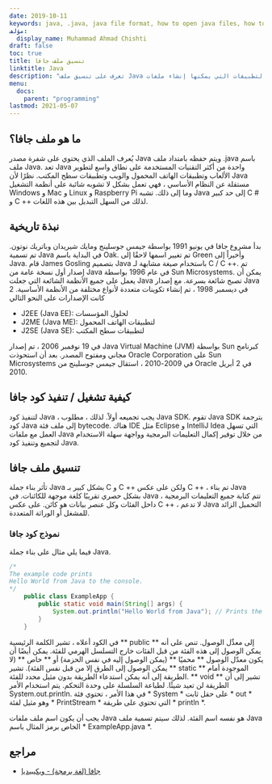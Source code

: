```yaml
---
date: 2019-10-11
keywords: java, .java, java file format, how to open java files, how to run java files, java file, java sample code
مؤلف:
  display_name: Muhammad Ahmad Chishti
draft: false
toc: true
title: تنسيق ملف جافا
linktitle: Java
description: "تعرف على تنسيق ملف Java وواجهات برمجة التطبيقات التي يمكنها إنشاء ملفات Java وفتحها."
menu:
  docs:
    parent: "programming"
lastmod: 2021-05-07
---
```


## ما هو ملف جافا؟ ##
يُعرف الملف الذي يحتوي على شفرة مصدر Java ويتم حفظه بامتداد ملف .java باسم ملف Java. تعد Java واحدة من أكثر التقنيات المستخدمة على نطاق واسع لتطوير الألعاب وتطبيقات الهاتف المحمول والويب وتطبيقات سطح المكتب. نظرًا لأن Java مستقلة عن النظام الأساسي ، فهي تعمل بشكل لا تشوبه شائبة على أنظمة التشغيل Windows و Mac و Linux و Raspberry Pi وما إلى ذلك. تشبه Java إلى حد كبير C # و C ++ لذلك من السهل التبديل بين هذه اللغات.

## نبذة تاريخية ##

بدأ مشروع جافا في يونيو 1991 بواسطة جيمس جوسلينج ومايك شيريدان وباتريك نوتون. تم تسمية Java في البداية باسم Oak. تم تغيير اسمها لاحقًا إلى Green وأخيراً إلى Java. قام James Gosling بتصميم Java باستخدام صيغة مشابهة لـ C / C ++. تم إصدار أول نسخة عامة من Java في عام 1996 بواسطة Sun Microsystems. يمكن أن يعمل على جميع الأنظمة الشائعة التي جعلت Java تصبح شائعة بسرعة. مع إصدار Java 2 في ديسمبر 1998 ، تم إنشاء تكوينات متعددة لأنواع مختلفة من الأنظمة الأساسية. كانت الإصدارات على النحو التالي

- J2EE (Java EE): لحلول المؤسسات
- J2ME (Java ME): لتطبيقات الهاتف المحمول
- J2SE (Java SE): لتطبيقات سطح المكتب

في 19 نوفمبر 2006 ، تم إصدار Java Virtual Machine (JVM) بواسطة Sun كبرنامج مجاني ومفتوح المصدر. بعد أن استحوذت Oracle Corporation على Sun Microsystems في 2009-2010 ، استقال جيمس جوسلينج من Oracle في 2 أبريل 2010.

## كيفية تشغيل / تنفيذ كود جافا ##

لتنفيذ كود Java ، يجب تجميعه أولاً. لذلك ، مطلوب Java SDK. تقوم Java SDK بترجمة كود Java إلى ملف فئة bytecode. هناك IDE مثل Eclipse و IntelliJ Idea التي تسهل العمل مع ملفات Java من خلال توفير إكمال التعليمات البرمجية وواجهة سهلة الاستخدام لتجميع وتنفيذ كود Java.

## تنسيق ملف جافا ##

تأثر بناء جملة Java بشكل كبير بـ C و C ++ ولكن على عكس C ++ ، تم بناء Java بشكل حصري تقريبًا كلغة موجهة للكائنات. في Java ، تتم كتابة جميع التعليمات البرمجية داخل الفئات وكل عنصر بيانات هو كائن. على عكس C ++ ، لا تدعم Java التحميل الزائد للمشغل أو الوراثة المتعددة.

### نموذج كود جافا ###

فيما يلي مثال على بناء جملة Java.

```java
/*
The example code prints
Hello World from Java to the console.
*/
    public class ExampleApp {
        public static void main(String[] args) {
            System.out.println("Hello World from Java"); // Prints the string to the console.
        }
    }
```
في الكود أعلاه ، تشير الكلمة الرئيسية ** public ** إلى معدِّل الوصول. تنص على أنه يمكن الوصول إلى هذه الفئة من قبل الفئات خارج التسلسل الهرمي للفئة. يمكن أيضًا أن يكون معدّل الوصول ** محميًا ** (يمكن الوصول إليه في نفس الحزمة) أو ** خاص ** (لا يمكن الوصول إلى الطرق إلا من قبل نفس الفئة). تشير ** static ** الموجودة أمام الطريقة إلى أنه يمكن استدعاء الطريقة بدون مثيل محدد للفئة. ** void ** تشير إلى أن الطريقة لن تعيد شيئًا. لطباعة السلسلة على وحدة التحكم. يتم استخدام الأمر System.out.println. في هذا الأمر ، تحتوي فئة * System * على حقل ثابت * out * وهو مثيل لفئة * PrintStream * التي تحتوي على طريقة * println *.

يجب أن يكون اسم ملف ملفات Java هو نفسه اسم الفئة. لذلك سيتم تسمية ملف Java الخاص برمز المثال باسم * ExampleApp.java *.

## مراجع ##

- [جافا (لغة برمجة) - ويكيبيديا](https://en.wikipedia.org/wiki/Java_ (architecture_language))

